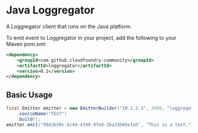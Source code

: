 Java Loggregator
================

A Loggregator client that runs on the Java platform.

To emit event to Loggregator in your project, add the following to your Maven pom.xml:

```xml
<dependency>
    <groupId>com.github.cloudfoundry-community</groupId>
    <artifactId>loggregator</artifactId>
    <version>0.1</version>
</dependency>
```

## Basic Usage

```java
final Emitter emitter = new EmitterBuilder("10.1.2.3", 3456, "loggregator_secret")
    .sourceName("TEST")
    .build();
emitter.emit("9942b30c-bc4d-4349-9fdd-2ba33b05e1a5", "This is a test.");

```
